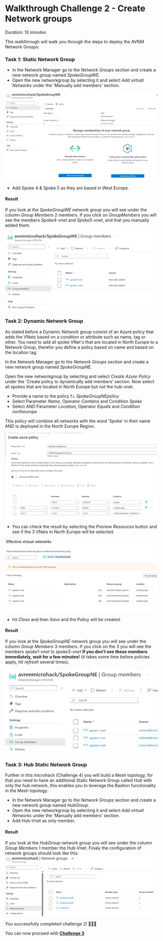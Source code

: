 # Walkthrough Challenge 2 - Create Network groups

Duration: 10 minutes

This walkthrough will walk you through the steps to deploy the AVNM Network Groups:

### Task 1: Static Network Group

- In the Network Manager go to the *Network Groups* section and create a new network group named *SpokeGroupWE*.
- Open the new networkgroup by selecting it and select *Add virtual Networks* under the 'Manually add members' section.

![addmanual](./images/C1T1-manualvnet.jpg)

- Add Spoke 4 & Spoke 5 as they are based in West Europe.

#### Result

If you look at the *SpokeGroupWE* network group you will see under the column *Group Members* 2 members. If you click on *GroupMembers* you will see the members *Spoke4-vnet* and *Spoke5-vnet*, and that you manually added them.

![c1t1verify](./images/C1T1-verify.jpg)

### Task 2: Dynamic Network Group

As stated before a Dynamic Network group consist of an Azure policy that adds the VNets based on a condition or attribute such as name, tag or other. You need to add all spoke VNet's that are located in North Europe to a Network Group, therefor you define a policy based on name and based on the location tag.

In the Network Manager go to the *Network Groups* section and create a new network group named *SpokeGroupNE*.

Open the new networkgroup by selecting and select *Create Azure Policy* under the 'Create policy to dynamically add members' section.
Now select all spokes that are located in North Europe but *not* the hub-vnet.

- Provide a name to the policy f.i. *SpokeGroupNEpolicy*
- Select Parameter *Name*,  Operator *Contains* and Condition *Spoke*
- Select *AND* Parameter *Location*, Operator *Equals* and Condition *northeurope*

This policy will combine all networks with the word 'Spoke' in their name AND is deployed in the North Europe Region.

![c1t2-dynamicpolicy](./images/C1T2-policyvnet.jpg)

- You can check the result by selecting the *Preview Resources*  button and see if the 3 VNets in North Europe will be selected.

![C1T2-policyvnet](./images/C1T2-Preview.jpg)

- hit *Close* and then *Save* and the Policy will be created.
#### Result

If you look at the *SpokeGroupNE* network group you will see under the column *Group Members* 3 members. If you click on the 3 you will see the members *spoke1-vnet* to *spoke3-vnet*
**If you don't see these members immediately, wait for a few minutes!** (it takes some time before policies apply, hit *refresh* several times).

![c1t2-result](./images/C1T2-verify.jpg)

### Task 3: Hub Static Network Group

Further in this microhack (Challenge 4) you will build a Mesh topology, for that you need to have an additional Static Network Group called *Hub* with only the hub network, this enables you to leverage the Bastion functionality in the Mesh topology.

- In the Network Manager go to the *Network Groups* section and create a new network group named *HubGroup*.
- Open the new networkgroup by selecting it and select *Add virtual Networks* under the 'Manually add members' section.
- Add Hub-Vnet as only member.

#### Result

If you look at the *HubGroup* network group you will see under the column *Group Members* 1 member the Hub-Vnet.
Finaly the configuration of network groups should look like this:
![C1T2-verify2](./images/C1T2-verify2.jpg)

You successfully completed challenge 2! 🚀🚀🚀

You can now proceed with **[Challenge 3](../../README.md#challenge-3-create-hub-spoke-topology)**
